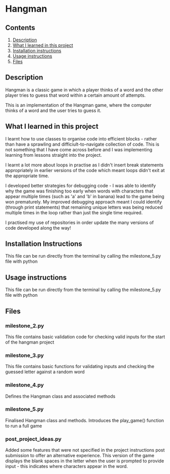 # Hangman

## Contents

1. [Description](#description)
1. [What I learned in this project](#what-i-learned-in-this-project)
1. [Installation instructions](#installation-instructions)
1. [Usage instructions](#usage-instructions)
1. [Files](#files)


## Description

Hangman is a classic game in which a player thinks of a word and the other player tries to guess that word within a certain amount of attempts.

This is an implementation of the Hangman game, where the computer thinks of a word and the user tries to guess it.

## What I learned in this project

I learnt how to use classes to organise code into efficient blocks - rather than have a sprawling and difficiult-to-navigate collection of code. This is not something that I have come across before and I was implementing learning from lessons straight into the project.

I learnt a lot more about loops in practise as I didn't insert break statements appropriately in earlier versions of the code which meant loops didn't exit at the appropriate time.

I developed better strategies for debugging code - I was able to identify why the game was finishing too early when words with characters that appear multiple times (such as 'a' and 'b' in banana) lead to the game being won prematurely. My improved debugging approach meant I could identify (through print statements) that remaining unique letters was being reduced multiple times in the loop rather than just the single time required.

I practised my use of repositories in order update the many versions of code developed along the way!

## Installation Instructions

This file can be run directly from the terminal by calling the milestone_5.py file with python

## Usage instructions

This file can be run directly from the terminal by calling the milestone_5.py file with python

## Files

### milestone_2.py
This file contains basic validation code for checking valid inputs for the start of the hangman project

### milestone_3.py
This file contains basic functions for validating inputs and checking the guessed letter against a random word

### milestone_4.py
Defines the Hangman class and associated methods

### milestone_5.py
Finalised Hangman class and methods. Introduces the play_game() function to run a full game

### post_project_ideas.py
Added some features that were not specified in the project instructions post submission to offer an alternative experience. This version of the game displays the blank spaces in the letter when the user is prompted to provide input - this indicates where characters appear in the word.
